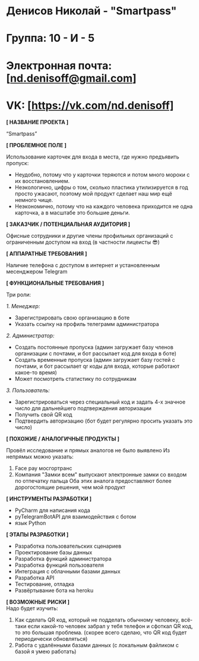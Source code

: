 # Денисов Николай - "Smartpass"
# Группа: 10 - И - 5
# Электронная почта: [nd.denisoff@gmail.com]
# VK: [https://vk.com/nd.denisoff]

**[ НАЗВАНИЕ ПРОЕКТА ]**

“Smartpass”

**[ ПРОБЛЕМНОЕ ПОЛЕ ]**

Использование карточек для входа в места, где нужно предъявить пропуск:
- Неудобно, потому что у карточки теряются и потом много мороки с их восстановлением.
- Неэкологично, цифры о том, сколько пластика утилизируется в год просто ужасают, поэтому мой продукт сделает наш мир ещё немного чище.
- Неэкономично, потому что на каждого человека приходится не одна карточка, а в масштабе это большие деньги.

**[ ЗАКАЗЧИК / ПОТЕНЦИАЛЬНАЯ АУДИТОРИЯ ]**

Офисные сотрудники и другие члены профильных организаций с ограниченным доступом на вход (в частности лицеисты 😎) 

**[ АППАРАТНЫЕ ТРЕБОВАНИЯ ]**

Наличие телефона с доступом в интернет и установленным месенджером Telegram

**[ ФУНКЦИОНАЛЬНЫЕ ТРЕБОВАНИЯ ]**

Три роли:

*1. Менеджер:*
- Зарегистрировать свою организацию в боте
- Указать ссылку на профиль телеграмм администратора

*2. Администратор:*
- Создать постоянные пропуска (админ загружает базу членов организации с почтами, и бот рассылает код для входа в боте)
- Создать временные пропуска (админ загружает базу гостей с почтами, и бот рассылает qr коды для входа, которые работают какое-то время)
- Может посмотреть статистику по сотрудникам

*3. Пользователь:*
- Зарегистрироваться через специальный код и задать 4-х значное число для дальнейшего подтверждения авторизации
- Получить свой QR код
- Подтвердить авторизацию (бот будет регулярно просить указать это число)


**[ ПОХОЖИЕ / АНАЛОГИЧНЫЕ ПРОДУКТЫ ]**

Провёл исследование и прямых аналогов не было выявлено
Из непрямых можно указать:
1. Face pay мосгортранс
2. Компания "Замки всем" выпускают электронные замки со входом по отпечатку пальца
Оба этих аналога предоставляют более дорогостоящие решения, чем мой продукт

**[ ИНСТРУМЕНТЫ РАЗРАБОТКИ ]**

- PyСharm для написания кода
- pyTelegramBotAPI для взаимодействия с ботом
- язык Python

**[ ЭТАПЫ РАЗРАБОТКИ ]**

* Разработка пользовательских сценариев
* Проектирование базы данных
* Разработка функций администратора
* Разработка функций пользователя
* Интеграция с облачными базами данных
* Разработка API
* Тестирование, отладка
* Развёртывание бота на heroku

**[ ВОЗМОЖНЫЕ РИСКИ ]**  
Надо будет изучить:
1. Как сделать QR код, который не подделать обычному человеку, всё-таки если какой-то человек забрал у тебя телефон и сфоткал QR код, то это большая проблема. (скорее всего сделаю, что QR код будет периодически обновляться)
2. Работа с удалёнными базами данных (с локальным файликом с базой я умею работать)
